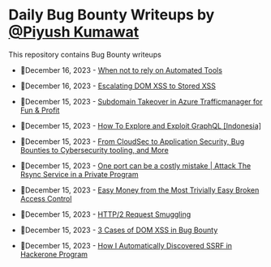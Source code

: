 # Daily Bug Bounty Writeups by [@Piyush Kumawat](https://twitter.com/piyush_supiy) 
This repository contains Bug Bounty writeups

<!-- BLOG-POST-LIST:START -->
 - 💯December 16, 2023 - [When not to rely on Automated Tools](https://medium.com/@rodriguezjorgex/when-not-to-rely-on-automated-tools-429b331e0613?source=rss------bug_bounty-5) 

 - 💯December 16, 2023 - [Escalating DOM XSS to Stored XSS](https://medium.com/@rodriguezjorgex/escalating-dom-xss-to-stored-xss-eb6f3a669af3?source=rss------bug_bounty-5) 

 - 💯December 15, 2023 - [Subdomain Takeover in Azure Trafficmanager for Fun &amp; Profit](https://padsalatushal.medium.com/subdomain-takeover-in-azure-trafficmanager-for-fun-profit-09c858ca3d0e?source=rss------bug_bounty-5) 

 - 💯December 15, 2023 - [How To Explore and Exploit GraphQL [Indonesia]](https://revan-ar.medium.com/how-to-explore-and-exploit-graphql-indonesia-562c560f46c6?source=rss------bug_bounty-5) 

 - 💯December 15, 2023 - [From CloudSec to Application Security, Bug Bounties to Cybersecurity tooling, and More](https://infosecwriteups.com/from-cloudsec-to-application-security-bug-bounties-to-cybersecurity-tooling-and-more-9f4a1819620c?source=rss------bug_bounty-5) 

 - 💯December 15, 2023 - [One port can be a costly mistake | Attack The Rsync Service in a Private Program](https://medium.com/@sword0x00/one-port-can-be-a-costly-mistake-attack-the-rsync-service-in-a-private-program-cdbf9ecc650d?source=rss------bug_bounty-5) 

 - 💯December 15, 2023 - [Easy Money from the Most Trivially Easy Broken Access Control](https://abd11atarek.medium.com/easy-money-from-the-most-trivially-easy-broken-access-control-4d810af327f7?source=rss------bug_bounty-5) 

 - 💯December 15, 2023 - [HTTP/2 Request Smuggling](https://medium.com/@kerstan/http-2-request-smuggling-b6ef5ae351fb?source=rss------bug_bounty-5) 

 - 💯December 15, 2023 - [3 Cases of DOM XSS in Bug Bounty](https://medium.com/@kerstan/3-cases-of-dom-xss-in-bug-bounty-0744003f0b2b?source=rss------bug_bounty-5) 

 - 💯December 15, 2023 - [How I Automatically Discovered SSRF in Hackerone Program](https://medium.com/@kerstan/how-i-automatically-discovered-ssrf-in-hackerone-program-2ae0b7a6ef1b?source=rss------bug_bounty-5) 
<!-- BLOG-POST-LIST:END -->
